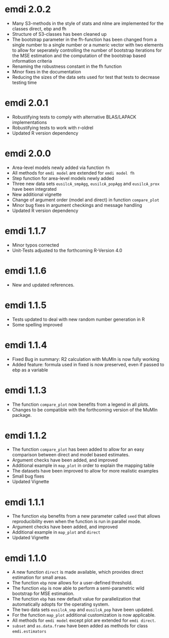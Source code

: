 # emdi 2.0.2
* Many S3-methods in the style of stats and nlme are implemented for the classes direct, ebp and fh
* Structure of S3-classes has been cleaned up
* The bootstrap parameter in the fh-function has been changed from a single number to a single number or a numeric vector with two elements to allow for seperately controlling the number of bootstrap iterations for the MSE estimation and the computation of the bootstrap based information criteria
* Renaming the robustness constant in the fh function
* Minor fixes in the documentation
* Reducing the sizes of the data sets used for test that tests to decrease testing time

# emdi 2.0.1
* Robustifying tests to comply with alternative BLAS/LAPACK implementations
* Robustifying tests to work with r-oldrel
* Updated R version dependency

# emdi 2.0.0
* Area-level models newly added via function `fh`
* All methods for `emdi model` are extended for `emdi model fh`
* Step function for area-level models newly added
* Three new data sets `eusilcA_smpAgg`, `eusilcA_popAgg` and 
`eusilcA_prox` have been integrated
* New additional vignette
* Change of argument order (model and direct) in function `compare_plot`
* Minor bug fixes in argument checkings and message handling
* Updated R version dependency

# emdi 1.1.7
 
* Minor typos corrected
* Unit-Tests adjusted to the forthcoming R-Version 4.0

# emdi 1.1.6
 
* New and updated references.

# emdi 1.1.5
 
* Tests updated to deal with new random number generation in R
* Some spelling improved

# emdi 1.1.4
 
* Fixed Bug in summary: R2 calculation with MuMIn is now fully working
* Added feature: formula used in fixed is now preserved, even if passed to ebp as a variable

# emdi 1.1.3

* The function `compare_plot` now benefits from a legend in all plots.
* Changes to be compatible with the forthcoming version of the MuMIn package.


# emdi 1.1.2

* The function `compare_plot` has been added to allow for an easy comparison 
between direct and model based estimates.
* Argument checks have been added, and improved
* Additional example in `map_plot` in order to explain the mapping table
* The datasets have been improved to allow for more realistic examples
* Small bug fixes
* Updated Vignette

# emdi 1.1.1

* The function `ebp` benefits from a new parameter called `seed` that allows 
reproducibility even when the function is run in parallel mode.
* Argument checks have been added, and improved
* Additional example in `map_plot` and `direct` 
* Updated Vignette

# emdi 1.1.0
  
* A new function `direct` is made available, which provides direct estimation for small areas.
* The function `ebp` now allows for a user-defined threshold.
* The function `ebp` is now able to perform a semi-parametric wild bootstrap for MSE estimation.
* The function `ebp` has new default value for parallelization that automatically adopts for the operating system.
* The two data sets `eusilcA_smp` and `eusilcA_pop` have been updated.
* For the function `map_plot` additional customization is now applicable.
* All methods for `emdi model` except plot are extended for `emdi direct`.
* `subset` and `as.data.frame` have been added as methods for class `emdi.estimators`